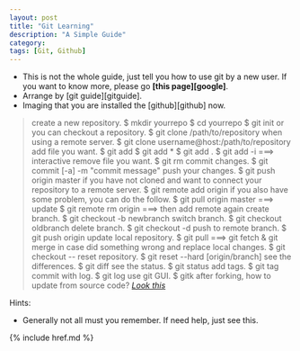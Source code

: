```yaml
---
layout: post
title: "Git Learning"
description: "A Simple Guide"
category: 
tags: [Git, Github]
---
```


* This is not the whole guide, just tell you how to use git by a new user.  If you want to know more, please go __[this page][google]__.
* Arrange by [git guide][gitguide].
* Imaging that you are installed the [github][github] now.  

> create a new repository.
	$ mkdir yourrepo
	$ cd yourrepo
	$ git init
> or you can checkout a repository.
	$ git clone /path/to/repository
> when using a remote server.
	$ git clone username@host:/path/to/repository
> add file you want.
	$ git add <filename>
	$ git add *
	$ git add .
	$ git add -i ===> interactive
> remove file you want.
	$ git rm <filename>
> commit changes.
	$ git commit [-a] -m "commit message"
> push your changes.
	$ git push origin master 
> if you have not cloned and want to connect your repository to a remote server.
	$ git remote add origin <server>
> if you also have some problem, you can do the follow.
	$ git pull origin master ===> update
	$ git remote rm origin ===> then add remote again 
> create branch.
	$ git checkout -b newbranch
> switch branch.
	$ git checkout oldbranch
> delete branch.
	$ git checkout -d <branch>
> push to remote branch.
	$ git push origin <branch>
> update local repository.
	$ git pull ===> git fetch & git merge
> in case did something wrong and replace local changes.
	$ git checkout -- <filename>
> reset repository.
	$ git reset --hard [origin/branch]
> see the differences.
	$ git diff
> see the status.
	$ git status
> add tags.
	$ git tag
> commit with log.
	$ git log
> use git GUI.
	$ gitk
> after forking, how to update from source code? _[Look this](http://dreamrunner.org/wiki/public_html/Software%20Engineering/git/Fork%20a%20Repo%20and%20fetch.html)_

Hints:  

* Generally not all must you remember. If need help, just see this.

{% include href.md %}
